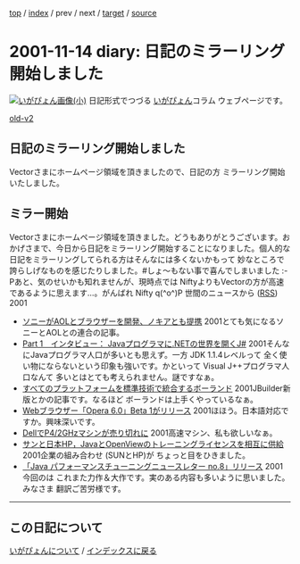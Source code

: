 [top](https://igapyon.github.io/diary/) 
 / [index](https://igapyon.github.io/diary/2001/index.html) 
 / prev 
 / next 
 / [target](https://igapyon.github.io/diary/2001/ig011114.html) 
 / [source](https://github.com/igapyon/diary/blob/gh-pages/2001/ig011114.html.src.md) 

2001-11-14 diary: 日記のミラーリング開始しました
=====================================================================================================
[![いがぴょん画像(小)](https://igapyon.github.io/diary/images/iga200306s.jpg "いがぴょん")](https://igapyon.github.io/diary/memo/memoigapyon.html) 日記形式でつづる [いがぴょん](https://igapyon.github.io/diary/memo/memoigapyon.html)コラム ウェブページです。

[old-v2](ig011114-orig.html)

## 日記のミラーリング開始しました

Vectorさまにホームページ領域を頂きましたので、日記の方 ミラーリング開始いたしました。

## ミラー開始

Vectorさまにホームページ領域を頂きました。どうもありがとうございます。おかげさまで、今日から日記をミラーリング開始することになりました。個人的な日記をミラーリングしてられる方はそんなには多くないかもって 妙なところで誇らしげなものを感じたりしました。#しょ～もない事で喜んでしまいました :-Pあと、気のせいかも知れませんが、現時点では NiftyよりもVectorの方が高速であるように思えます…。がんばれ
Nifty q(^o^)P
世間のニュースから ([RSS](ig011114-news.xml)) 2001
* [ソニーがAOLとブラウザーを開発、ノキアとも提携](http://cnet.sphere.ne.jp/News/2001/Item/011113-7.html)  2001とても気になるソニーとAOLとの連合の記事。
* [Part 1　インタビュー： Javaプログラマに.NETの世界を開くJ#](http://www.atmarkit.co.jp/fdotnet/special/jsb1_intvw/jsb1_intvw_01.html)  2001そんなにJavaプログラマ人口が多いとも思えず。一方 JDK 1.1.4レベルって 全く使い物にならないという印象も強いです。かといって Visual J++プログラマ人口なんて 多いとはとても考えられません。謎ですなぁ。
* [すべてのプラットフォームを標準技術で統合するボーランド](http://www.zdnet.co.jp/enterprise/0111/13/01111305.html)  2001JBuilder新版とかの記事です。なるほど ボーランドは上手くやっているなぁ。
* [Webブラウザー「Opera 6.0」Beta 1がリリース](http://www.forest.impress.co.jp/article/2001/11/14/opera60beta.html)  2001ほほう。日本語対応ですか。興味深いです。
* [DellでP4/2GHzマシンが売り切れに](http://www.zdnet.co.jp/news/0111/14/b_1113_03.html)  2001高速マシン、私も欲しいなぁ。
* [サンと日本HP，JavaとOpenViewのトレーニングライセンスを相互に供給](http://www.zdnet.co.jp/enterprise/0111/13/01111313.html)  2001企業の組み合わせ (SUNとHP)が ちょっと目をひきました。
* [「Java パフォーマンスチューニングニュースレター no.8」リリース](http://www.hatena.org/JavaPerformanceTuning/newsletter008.html)  2001今回のは これまた力作＆大作です。実のある内容も多いように思いました。みなさま 翻訳ご苦労様です。


----------------------------------------------------------------------------------------------------

## この日記について
[いがぴょんについて](https://igapyon.github.io/diary/memo/memoigapyon.html) / [インデックスに戻る](https://igapyon.github.io/diary/idxall.html)

